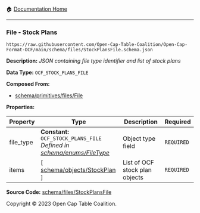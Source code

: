 :house: [Documentation Home](../../../README.md)

---

### File - Stock Plans

`https://raw.githubusercontent.com/Open-Cap-Table-Coalition/Open-Cap-Format-OCF/main/schema/files/StockPlansFile.schema.json`

**Description:** _JSON containing file type identifier and list of stock plans_

**Data Type:** `OCF_STOCK_PLANS_FILE`

**Composed From:**

- [schema/primitives/files/File](../primitives/files/File.md)

**Properties:**

| Property  | Type                                                                                                | Description                    | Required   |
| --------- | --------------------------------------------------------------------------------------------------- | ------------------------------ | ---------- |
| file_type | **Constant:** `OCF_STOCK_PLANS_FILE`</br>_Defined in [schema/enums/FileType](../enums/FileType.md)_ | Object type field              | `REQUIRED` |
| items     | [ [schema/objects/StockPlan](../objects/StockPlan.md) ]                                             | List of OCF stock plan objects | `REQUIRED` |

**Source Code:** [schema/files/StockPlansFile](../../../../schema/files/StockPlansFile.schema.json)

Copyright © 2023 Open Cap Table Coalition.
